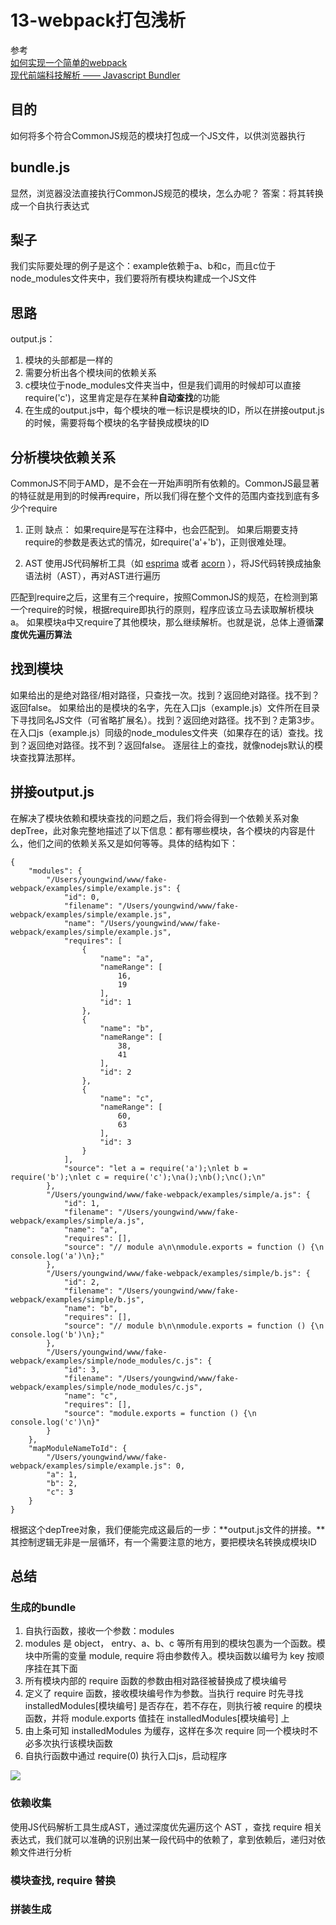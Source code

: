 # 13-webpack打包浅析

参考  
[如何实现一个简单的webpack](https://github.com/youngwind/blog/issues/99)  
[现代前端科技解析 —— Javascript Bundler](https://github.com/jin5354/404forest/issues/66)


## 目的
如何将多个符合CommonJS规范的模块打包成一个JS文件，以供浏览器执行

## bundle.js
显然，浏览器没法直接执行CommonJS规范的模块，怎么办呢？
答案：将其转换成一个自执行表达式

## 梨子
我们实际要处理的例子是这个：example依赖于a、b和c，而且c位于node_modules文件夹中，我们要将所有模块构建成一个JS文件

## 思路
output.js：
1. 模块的头部都是一样的
2. 需要分析出各个模块间的依赖关系
3. c模块位于node_modules文件夹当中，但是我们调用的时候却可以直接require('c')，这里肯定是存在某种**自动查找**的功能
4. 在生成的output.js中，每个模块的唯一标识是模块的ID，所以在拼接output.js的时候，需要将每个模块的名字替换成模块的ID

## 分析模块依赖关系
CommonJS不同于AMD，是不会在一开始声明所有依赖的。CommonJS最显著的特征就是用到的时候再require，所以我们得在整个文件的范围内查找到底有多少个require

1. 正则
缺点：
如果require是写在注释中，也会匹配到。
如果后期要支持require的参数是表达式的情况，如require('a'+'b')，正则很难处理。

2. AST
使用JS代码解析工具（如 [esprima](https://github.com/jquery/esprima) 或者 [acorn](https://github.com/acornjs/acorn) ），将JS代码转换成抽象语法树（AST），再对AST进行遍历

匹配到require之后，这里有三个require，按照CommonJS的规范，在检测到第一个require的时候，根据require即执行的原则，程序应该立马去读取解析模块a。
如果模块a中又require了其他模块，那么继续解析。也就是说，总体上遵循**深度优先遍历算法**

## 找到模块
如果给出的是绝对路径/相对路径，只查找一次。找到？返回绝对路径。找不到？返回false。
如果给出的是模块的名字，先在入口js（example.js）文件所在目录下寻找同名JS文件（可省略扩展名）。找到？返回绝对路径。找不到？走第3步。
在入口js（example.js）同级的node_modules文件夹（如果存在的话）查找。找到？返回绝对路径。找不到？返回false。
逐层往上的查找，就像nodejs默认的模块查找算法那样。

## 拼接output.js
在解决了模块依赖和模块查找的问题之后，我们将会得到一个依赖关系对象depTree，此对象完整地描述了以下信息：都有哪些模块，各个模块的内容是什么，他们之间的依赖关系又是如何等等。具体的结构如下：
```
{
    "modules": {
        "/Users/youngwind/www/fake-webpack/examples/simple/example.js": {
            "id": 0,
            "filename": "/Users/youngwind/www/fake-webpack/examples/simple/example.js",
            "name": "/Users/youngwind/www/fake-webpack/examples/simple/example.js",
            "requires": [
                {
                    "name": "a",
                    "nameRange": [
                        16,
                        19
                    ],
                    "id": 1
                },
                {
                    "name": "b",
                    "nameRange": [
                        38,
                        41
                    ],
                    "id": 2
                },
                {
                    "name": "c",
                    "nameRange": [
                        60,
                        63
                    ],
                    "id": 3
                }
            ],
            "source": "let a = require('a');\nlet b = require('b');\nlet c = require('c');\na();\nb();\nc();\n"
        },
        "/Users/youngwind/www/fake-webpack/examples/simple/a.js": {
            "id": 1,
            "filename": "/Users/youngwind/www/fake-webpack/examples/simple/a.js",
            "name": "a",
            "requires": [],
            "source": "// module a\n\nmodule.exports = function () {\n    console.log('a')\n};"
        },
        "/Users/youngwind/www/fake-webpack/examples/simple/b.js": {
            "id": 2,
            "filename": "/Users/youngwind/www/fake-webpack/examples/simple/b.js",
            "name": "b",
            "requires": [],
            "source": "// module b\n\nmodule.exports = function () {\n    console.log('b')\n};"
        },
        "/Users/youngwind/www/fake-webpack/examples/simple/node_modules/c.js": {
            "id": 3,
            "filename": "/Users/youngwind/www/fake-webpack/examples/simple/node_modules/c.js",
            "name": "c",
            "requires": [],
            "source": "module.exports = function () {\n    console.log('c')\n}"
        }
    },
    "mapModuleNameToId": {
        "/Users/youngwind/www/fake-webpack/examples/simple/example.js": 0,
        "a": 1,
        "b": 2,
        "c": 3
    }
}
```

根据这个depTree对象，我们便能完成这最后的一步：**output.js文件的拼接。**其控制逻辑无非是一层循环，有一个需要注意的地方，要把模块名转换成模块ID

## 总结
### 生成的bundle
1. 自执行函数，接收一个参数：modules
2. modules 是 object， entry、a、b、c 等所有用到的模块包裹为一个函数。模块中所需的变量 module, require 将由参数传入。模块函数以编号为 key 按顺序挂在其下面
3. 所有模块内部的 require 函数的参数由相对路径被替换成了模块编号
4. 定义了 require 函数，接收模块编号作为参数。当执行 require 时先寻找 installedModules[模块编号] 是否存在，若不存在，则执行被 require 的模块函数，并将 module.exports 值挂在 installedModules[模块编号] 上
5. 由上条可知 installedModules 为缓存，这样在多次 require 同一个模块时不必多次执行该模块函数
6. 自执行函数中通过 require(0) 执行入口js，启动程序

![](https://camo.githubusercontent.com/97db810e2ffb44329d34537c5f51afa273f2316f/68747470733a2f2f7777772e343034666f726573742e636f6d2f696d67732f626c6f672f62756e646c65722d312e706e67)  

### 依赖收集
使用JS代码解析工具生成AST，通过深度优先遍历这个 AST ，查找 require 相关表达式，我们就可以准确的识别出某一段代码中的依赖了，拿到依赖后，递归对依赖文件进行分析

### 模块查找, require 替换
### 拼装生成